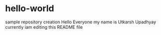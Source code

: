# hello-world
sample repository creation
Hello Everyone my name is Utkarsh Upadhyay currently iam editing this README file
